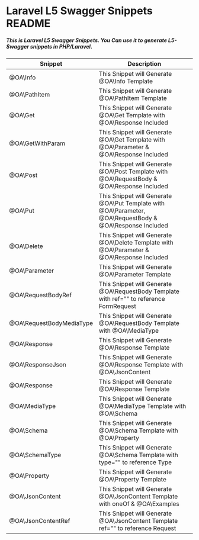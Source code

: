 # Laravel L5 Swagger Snippets README

##### This is Laravel L5 Swagger Snippets. You Can use it to generate L5-Swagger snippets in PHP/Laravel. 

| Snippet | Description |
| --- | --- |
| @OA\Info | This Snippet will Generate @OA\Info Template |
| @OA\PathItem | This Snippet will Generate @OA\PathItem Template |
| @OA\Get | This Snippet will Generate @OA\Get Template with @OA\Response Included |
| @OA\GetWithParam | This Snippet will Generate @OA\Get Template with @OA\Parameter & @OA\Response Included |
| @OA\Post | This Snippet will Generate @OA\Post Template with @OA\RequestBody & @OA\Response Included |
| @OA\Put | This Snippet will Generate @OA\Put Template with @OA\Parameter, @OA\RequestBody & @OA\Response Included |
| @OA\Delete | This Snippet will Generate @OA\Delete Template with @OA\Parameter & @OA\Response Included |
| @OA\Parameter | This Snippet will Generate @OA\Parameter Template |
| @OA\RequestBodyRef | This Snippet will Generate @OA\RequestBody Template with ref="" to reference FormRequest |
| @OA\RequestBodyMediaType | This Snippet will Generate @OA\RequestBody Template with @OA\MediaType |
| @OA\Response | This Snippet will Generate @OA\Response Template |
| @OA\ResponseJson | This Snippet will Generate @OA\Response Template with @OA\JsonContent |
| @OA\Response | This Snippet will Generate @OA\Response Template |
| @OA\MediaType | This Snippet will Generate @OA\MediaType Template with @OA\Schema |
| @OA\Schema | This Snippet will Generate @OA\Schema Template with @OA\Property |
| @OA\SchemaType | This Snippet will Generate @OA\Schema Template with type="" to reference Type |
| @OA\Property | This Snippet will Generate @OA\Property Template |
| @OA\JsonContent | This Snippet will Generate @OA\JsonContent Template with oneOf & @OA\Examples |
| @OA\JsonContentRef | This Snippet will Generate @OA\JsonContent Template ref="" to reference Request |
